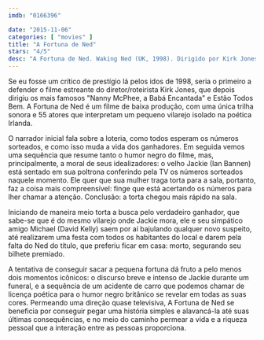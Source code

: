 ```yaml
---
imdb: "0166396"

date: "2015-11-06"
categories: [ "movies" ]
title: "A Fortuna de Ned"
stars: "4/5"
desc: "A Fortuna de Ned. Waking Ned (UK, 1998). Dirigido por Kirk Jones. Escrito por Kirk Jones. Com Ian Bannen, David Kelly, Fionnula Flanagan, Susan Lynch, James Nesbitt, Paul Vaughan, Adrian Robinson, Maura O'Malley, Robert Hickey."
---
```

Se eu fosse um crítico de prestígio lá pelos idos de 1998, seria o primeiro a defender o filme estreante do diretor/roteirista Kirk Jones, que depois dirigiu os mais famosos "Nanny McPhee, a Babá Encantada" e Estão Todos Bem. A Fortuna de Ned é um filme de baixa produção, com uma única trilha sonora e 55 atores que interpretam um pequeno vilarejo isolado na poética Irlanda.

O narrador inicial fala sobre a loteria, como todos esperam os números sorteados, e como isso muda a vida dos ganhadores. Em seguida vemos uma sequência que resume tanto o humor negro do filme, mas, principalmente, a moral de seus idealizadores: o velho Jackie (Ian Bannen) está sentado em sua poltrona conferindo pela TV os números sorteados naquele momento. Ele quer que sua mulher traga torta para a sala, portanto, faz a coisa mais compreensível: finge que está acertando os números para lher chamar a atenção. Conclusão: a torta chegou mais rápido na sala.

Iniciando de maneira meio torta a busca pelo verdadeiro ganhador, que sabe-se que é do mesmo vilarejo onde Jackie mora, ele e seu simpático amigo Michael (David Kelly) saem por aí bajulando qualquer novo suspeito, até realizarem uma festa com todos os habitantes do local e darem pela falta do Ned do título, que preferiu ficar em casa: morto, segurando seu bilhete premiado.

A tentativa de conseguir sacar a pequena fortuna dá fruto a pelo menos dois momentos icônicos: o discurso breve e intenso de Jackie durante um funeral, e a sequência de um acidente de carro que podemos chamar de licença poética para o humor negro britânico se revelar em todas as suas cores. Permeando uma direção quase televisiva, A Fortuna de Ned se beneficia por conseguir pegar uma história simples e alavancá-la até suas últimas consequências, e no meio do caminho permear a vida e a riqueza pessoal que a interação entre as pessoas proporciona.
